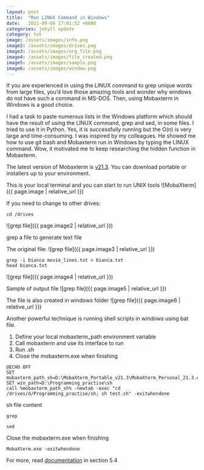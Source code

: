 ```yaml
---
layout: post
title:  "Run LINUX Command in Windows"
date:   2021-09-08 17:01:52 +0800
categories: jekyll update
category: tut
image: /assets/images/info.png
image2: /assets/images/drives.png
image3: /assets/images/org_file.png
image4: /assets/images/file_created.png
image5: /assets/images/sample.png
image6: /assets/images/window.png
---
```


If you are experienced in using the LINUX command to grep unique words from large files, you’d love those amazing tools and wonder why windows do not have such a command in MS-DOS. Then, using Mobaxterm in Windows is a good choice.

I had a task to paste numerous lists in the Windows platform which should have the result of using the LINUX command, grep and sed, in some files. I tried to use it in Python. Yes, it is successfully running but the O(n) is very large and time-consuming. I was inspired by my colleagues. He showed me how to use git bash and Mobaxterm run in Windows by typing the LINUX command. Wow, it motivated me to keep researching the hidden function in Mobaxterm.

The latest version of Mobaxterm is [v21.3](https://mobaxterm.mobatek.net/download-home-edition.html). You can download portable or installers up to your environment.

This is your local terminal and you can start to run UNIX tools
![MobaXterm]({{ page.image | relative_url }})

If you need to change to other drives:
```
cd /drives
```
![grep file]({{ page.image2 | relative_url }})

grep a file to generate text file

The original file:
![grep file]({{ page.image3 | relative_url }})

```
grep -i bianca movie_lines.txt > bianca.txt
head bianca.txt
```
![grep file]({{ page.image4 | relative_url }})

Sample of output file
![grep file]({{ page.image5 | relative_url }})

The file is also created in windows folder
![grep file]({{ page.image6 | relative_url }})

Another powerful technique is running shell scripts in windows using bat file.
1. Define your local mobaxterm_path environment variable 
2. Call mobaxterm and use its interface to run
3. Run .sh
4. Close the mobaxterm.exe when finishing

```
@ECHO OFF
SET mobaxterm_path_sh=D:\MobaXterm_Portable_v21.3\MobaXterm_Personal_21.3.exe
SET win_path=D:\Programming_practise\sh
call %mobaxterm_path_sh% -newtab -exec "cd /drives/d/Programming_practise/sh; sh test.sh" -exitwhendone
```

sh file content
```
grep

sed
```


Close the mobaxterm.exe when finishing
```
MobaXterm.exe -exitwhendone
```
For more, read [documentation](https://mobaxterm.mobatek.net/documentation.html#5_4) in section 5.4 
